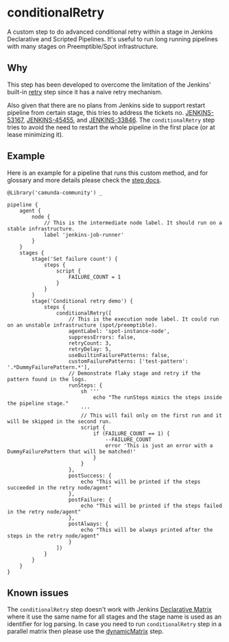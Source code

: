 # conditionalRetry

A custom step to do advanced conditional retry within a stage in Jenkins Declarative and Scripted Pipelines.
It's useful to run long running pipelines with many stages on Preemptible/Spot infrastructure.

## Why

This step has been developed to overcome the limitation of the Jenkins' built-in
[retry](https://www.jenkins.io/doc/pipeline/steps/workflow-basic-steps/#retry-retry-the-body-up-to-n-times) step 
since it has a naive retry mechanism.

Also given that there are no plans from Jenkins side to support restart pipeline from certain stage, 
this tries to address the tickets no.
[JENKINS-53167](https://issues.jenkins.io/browse/JENKINS-53167),
[JENKINS-45455](https://issues.jenkins.io/browse/JENKINS-45455),
and [JENKINS-33846](https://issues.jenkins.io/browse/JENKINS-33846).
The `conditionalRetry` step tries to avoid the need to restart the whole pipeline in the first place
(or at lease minimizing it).

## Example

Here is an example for a pipeline that runs this custom method,
and for glossary and more details please check the [step docs](../vars/conditionalRetry.groovy).  

```
@Library('camunda-community') _

pipeline {
    agent {
        node {
            // This is the intermediate node label. It should run on a stable infrastructure.
            label 'jenkins-job-runner'
        }
    }
    stages {
        stage('Set failure count') {
            steps {
                script {
                    FAILURE_COUNT = 1
                }
            }
        }
        stage('Conditional retry demo') {
            steps {
                conditionalRetry([
                    // This is the execution node label. It could run on an unstable infrastructure (spot/preemptible).
                    agentLabel: 'spot-instance-node',
                    suppressErrors: false,
                    retryCount: 3,
                    retryDelay: 5,
                    useBuiltinFailurePatterns: false,
                    customFailurePatterns: ['test-pattern': '.*DummyFailurePattern.*'],
                    // Demonstrate flaky stage and retry if the pattern found in the logs.
                    runSteps: {
                        sh '''
                            echo "The runSteps mimics the steps inside the pipeline stage."
                        '''
                        // This will fail only on the first run and it will be skipped in the second run.
                        script {
                            if (FAILURE_COUNT == 1) {
                                --FAILURE_COUNT
                                error 'This is just an error with a DummyFailurePattern that will be matched!'
                            }
                        }
                    },
                    postSuccess: {
                        echo "This will be printed if the steps succeeded in the retry node/agent"
                    },
                    postFailure: {
                        echo "This will be printed if the steps failed in the retry node/agent"
                    },
                    postAlways: {
                        echo "This will be always printed after the steps in the retry node/agent"
                    }
                ])
            }
        }
    }
}
```

## Known issues

The `conditionalRetry` step doesn't work with Jenkins
[Declarative Matrix](https://www.jenkins.io/doc/book/pipeline/syntax/#declarative-matrix) where it use the same name
for all stages and the stage name is used as an identifier for log parsing. In case you need to run `conditionalRetry`
step in a parallel matrix then please use the [dynamicMatrix](../docs/dynamicMatrix.md) step.
